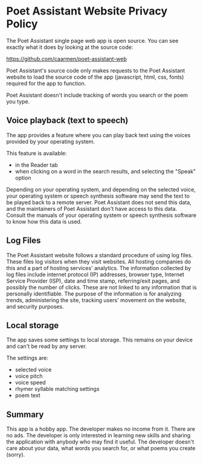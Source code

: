 Poet Assistant Website Privacy Policy
=====================================

The Poet Assistant single page web app is open source. You can see
exactly what it does by looking at the source code:

https://github.com/caarmen/poet-assistant-web

Poet Assistant's source code only makes requests to the Poet
Assistant website to load the source code of the app (javascript,
html, css, fonts) required for the app to function.

Poet Assistant doesn't include tracking of words you search or the
poem you type.

Voice playback (text to speech)
-------------------------------
The app provides a feature where you can play back text using the
voices provided by your operating system.

This feature is available:
* in the Reader tab
* when clicking on a word in the search results, and selecting the
  "Speak" option

Depending on your operating system, and depending on the selected
voice, your operating system or speech synthesis software may send
the text to be played back to a remote server. Poet Assistant does
not send this data, and the maintainers of Poet Assistant don't have
access to this data. Consult the manuals of your operating system or
speech synthesis software to know how this data is used.

Log Files
---------
The Poet Assistant website follows a standard procedure of using log
files. These files log visitors when they visit websites. All hosting
companies do this and a part of hosting services' analytics. The
information collected by log files include internet protocol (IP)
addresses, browser type, Internet Service Provider (ISP), date and
time stamp, referring/exit pages, and possibly the number of clicks.
These are not linked to any information that is personally
identifiable. The purpose of the information is for analyzing trends,
administering the site, tracking users' movement on the website, and
security purposes.

Local storage
-------------
The app saves some settings to local storage. This remains on your
device and can't be read by any server.

The settings are:
* selected voice
* voice pitch
* voice speed
* rhymer syllable matching settings
* poem text

Summary
-------
This app is a hobby app. The developer makes no income from it. There
are no ads. The developer is only interested in learning new skills
and sharing the application with anybody who may find it useful. The
developer doesn't care about your data, what words you search for, or
what poems you create (sorry).
